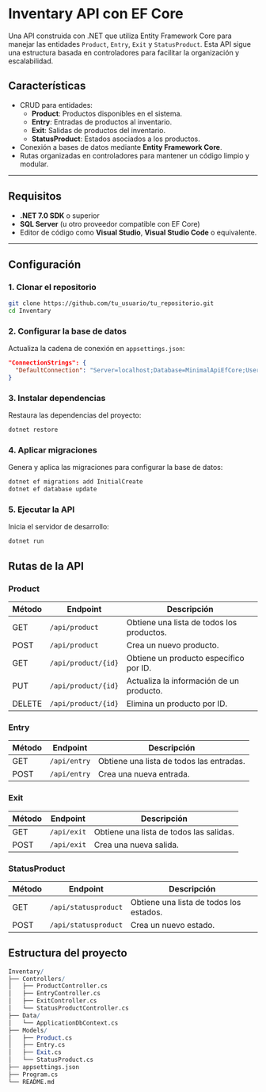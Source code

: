 # **Inventary API con EF Core**

Una API construida con .NET que utiliza Entity Framework Core para manejar las entidades `Product`, `Entry`, `Exit` y `StatusProduct`. Esta API sigue una estructura basada en controladores para facilitar la organización y escalabilidad.

## **Características**
- CRUD para entidades:
  - **Product**: Productos disponibles en el sistema.
  - **Entry**: Entradas de productos al inventario.
  - **Exit**: Salidas de productos del inventario.
  - **StatusProduct**: Estados asociados a los productos.
- Conexión a bases de datos mediante **Entity Framework Core**.
- Rutas organizadas en controladores para mantener un código limpio y modular.

---

## **Requisitos**
- **.NET 7.0 SDK** o superior
- **SQL Server** (u otro proveedor compatible con EF Core)
- Editor de código como **Visual Studio**, **Visual Studio Code** o equivalente.

---

## **Configuración**

### 1. **Clonar el repositorio**
```bash
git clone https://github.com/tu_usuario/tu_repositorio.git
cd Inventary
```

### 2. **Configurar la base de datos**
Actualiza la cadena de conexión en `appsettings.json`:
```json
"ConnectionStrings": {
  "DefaultConnection": "Server=localhost;Database=MinimalApiEfCore;User Id=sa;Password=your_password;"
}
```

### 3. **Instalar dependencias**
Restaura las dependencias del proyecto:
```bash
dotnet restore
```

### 4. **Aplicar migraciones**
Genera y aplica las migraciones para configurar la base de datos:
```bash
dotnet ef migrations add InitialCreate
dotnet ef database update
```

### 5. **Ejecutar la API**
Inicia el servidor de desarrollo:
```bash
dotnet run
```

## **Rutas de la API**

### Product  
| Método | Endpoint         | Descripción                         |  
|--------|------------------|-------------------------------------|  
| GET    | `/api/product`   | Obtiene una lista de todos los productos. | 
| POST   | `/api/product`   | Crea un nuevo producto.
| GET    | `/api/product/{id}`| Obtiene un producto específico por ID.|  
| PUT    | `/api/product/{id}`| Actualiza la información de un producto. |  
| DELETE | `/api/product/{id}`| Elimina un producto por ID.           |  

### Entry  
| Método | Endpoint         | Descripción                         |  
|--------|------------------|-------------------------------------|  
| GET    | `/api/entry`   | Obtiene una lista de todos las entradas. | 
| POST   | `/api/entry`   | Crea una nueva entrada.

### Exit  
| Método | Endpoint         | Descripción                         |  
|--------|------------------|-------------------------------------|  
| GET    | `/api/exit`      | Obtiene una lista de todos las salidas.| 
| POST   | `/api/exit`      | Crea una nueva salida.                                
 
### StatusProduct  
| Método | Endpoint         | Descripción                         |  
|--------|------------------|-------------------------------------|  
| GET    | `/api/statusproduct`  | Obtiene una lista de todos los estados.| 
| POST   | `/api/statusproduct`  | Crea un nuevo estado.                                
 

## **Estructura del proyecto**
```mathematica
Inventary/
├── Controllers/
│   ├── ProductController.cs
│   ├── EntryController.cs
│   ├── ExitController.cs
│   └── StatusProductController.cs
├── Data/
│   └── ApplicationDbContext.cs
├── Models/
│   ├── Product.cs
│   ├── Entry.cs
│   ├── Exit.cs
│   └── StatusProduct.cs
├── appsettings.json
├── Program.cs
└── README.md
```
